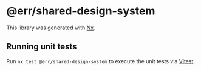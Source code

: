# @err/shared-design-system

This library was generated with [Nx](https://nx.dev).

## Running unit tests

Run `nx test @err/shared-design-system` to execute the unit tests via
[Vitest](https://vitest.dev/).
